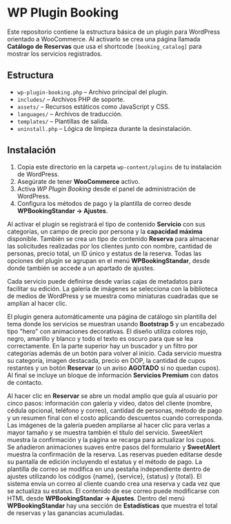 # WP Plugin Booking

Este repositorio contiene la estructura básica de un plugin para WordPress orientado a WooCommerce. Al activarlo se crea una página llamada **Catálogo de Reservas** que usa el shortcode `[booking_catalog]` para mostrar los servicios registrados.

## Estructura

- `wp-plugin-booking.php` – Archivo principal del plugin.
- `includes/` – Archivos PHP de soporte.
- `assets/` – Recursos estáticos como JavaScript y CSS.
- `languages/` – Archivos de traducción.
- `templates/` – Plantillas de salida.
- `uninstall.php` – Lógica de limpieza durante la desinstalación.

## Instalación

1. Copia este directorio en la carpeta `wp-content/plugins` de tu instalación de WordPress.
2. Asegúrate de tener **WooCommerce** activo.
3. Activa *WP Plugin Booking* desde el panel de administración de WordPress.
4. Configura los métodos de pago y la plantilla de correo desde **WPBookingStandar → Ajustes**.

Al activar el plugin se registrará el tipo de contenido **Servicio** con sus categorías, un campo de precio por persona y la **capacidad máxima** disponible. También se crea un tipo de contenido **Reserva** para almacenar las solicitudes realizadas por los clientes junto con nombre, cantidad de personas, precio total, un ID único y estatus de la reserva. Todas las opciones del plugin se agrupan en el menú **WPBookingStandar**, desde donde también se accede a un apartado de ajustes.

Cada servicio puede definirse desde varias cajas de metadatos para facilitar su edición. La galería de imágenes se selecciona con la biblioteca de medios de WordPress y se muestra como miniaturas cuadradas que se amplían al hacer clic.

 El plugin genera automáticamente una página de catálogo sin plantilla del tema donde los servicios se muestran usando **Bootstrap 5** y un encabezado tipo "hero" con animaciones decorativas. El diseño utiliza colores rojo, negro, amarillo y blanco y todo el texto es oscuro para que se lea correctamente. En la parte superior hay un buscador y un filtro por categorías además de un botón para volver al inicio. Cada servicio muestra su categoría, imagen destacada, precio en DOP, la cantidad de cupos restantes y un botón **Reservar** (o un aviso **AGOTADO** si no quedan cupos). Al final se incluye un bloque de información **Servicios Premium** con datos de contacto.

 Al hacer clic en **Reservar** se abre un modal amplio que guía al usuario por cinco pasos: información con galería y video, datos del cliente (nombre, cédula opcional, teléfono y correo), cantidad de personas, método de pago y un resumen final con el costo aplicando descuentos cuando corresponda. Las imágenes de la galería pueden ampliarse al hacer clic para verlas a mayor tamaño y se muestra también el título del servicio. SweetAlert muestra la confirmación y la página se recarga para actualizar los cupos.
Se añadieron animaciones suaves entre pasos del formulario y **SweetAlert** muestra la confirmación de la reserva. Las reservas pueden editarse desde su pantalla de edición incluyendo el estatus y el método de pago. La plantilla de correo se modifica en una pestaña independiente dentro de ajustes utilizando los códigos {name}, {service}, {status} y {total}.
El sistema envía un correo al cliente cuando crea una reserva y cada vez que se actualiza su estatus. El contenido de ese correo puede modificarse con HTML desde **WPBookingStandar → Ajustes**.
Dentro del menú **WPBookingStandar** hay una sección de **Estadísticas** que muestra el total de reservas y las ganancias acumuladas.
